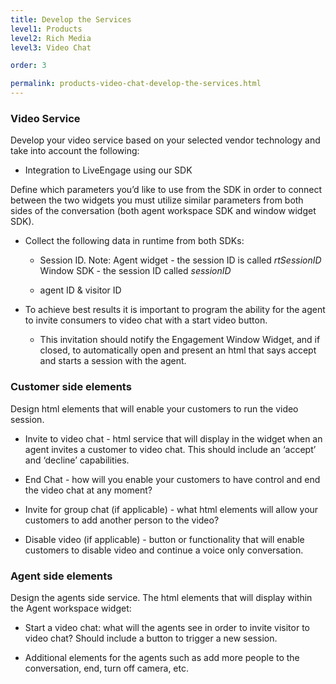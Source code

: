 ```yaml
---
title: Develop the Services
level1: Products
level2: Rich Media
level3: Video Chat

order: 3

permalink: products-video-chat-develop-the-services.html
---
```


### Video Service

Develop your video service based on your selected vendor technology and take into account the following:

* Integration to LiveEngage using our SDK

Define which parameters you’d like to use from the SDK in order to connect between the two widgets you must utilize similar parameters from both sides of the conversation (both agent workspace SDK and window widget SDK). 

* Collect the following data in runtime from both SDKs:

	* Session ID. Note:
	Agent widget - the session ID is called _rtSessionID_
	Window SDK - the session ID called _sessionID_

	* agent ID & visitor ID 

* To achieve best results it is important to program the ability for the agent to invite consumers to video chat with a start video button. 

    * This invitation should notify the Engagement Window Widget, and if closed, to automatically open and present an html that says accept and starts a session with the agent.

### Customer side elements

Design html elements that will enable your customers to run the video session.

* Invite to video chat - html service that will display in the widget when an agent invites a customer to video chat.  This should include an ‘accept’ and ‘decline’ capabilities. 

* End Chat - how will you enable your customers to have control and end the video chat at any moment? 

* Invite for group chat (if applicable) - what html elements will allow your customers to add another person to the video? 

* Disable video (if applicable) - button or functionality that will enable customers to disable video and continue a voice only conversation. 

### Agent side elements

Design the agents side service.  The html elements that will display within the Agent workspace widget:

* Start a video chat: what will the agents see in order to invite visitor to video chat? Should include a button to trigger a new session.

* Additional elements for the agents such as add more people to the conversation, end, turn off camera, etc.